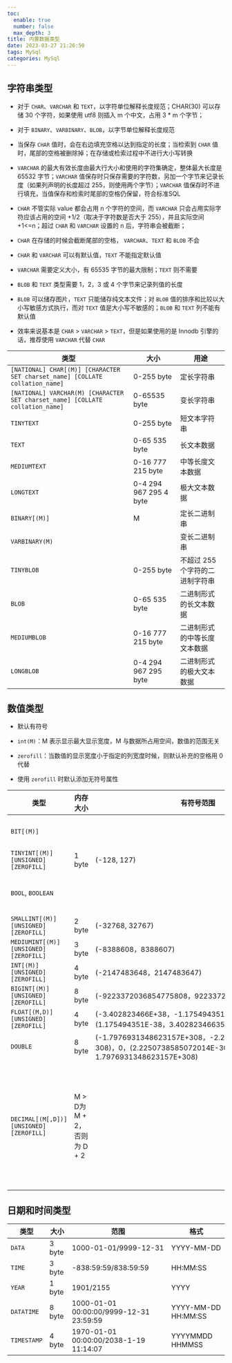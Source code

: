 ```yaml
---
toc:
  enable: true
  number: false
  max_depth: 3
title: 内置数据类型
date: 2023-03-27 21:26:50
tags: MySql
categories: MySql
---
```


## 字符串类型

- 对于 `CHAR`、`VARCHAR` 和 `TEXT`，以字符单位解释长度规范；CHAR(30) 可以存储 30 个字符，如果使用 utf8 则插入 m 个中文，占用 3 * m 个字节；

- 对于 `BINARY`、`VARBINARY`、`BLOB`，以字节单位解释长度规范

- 当保存 `CHAR` 值时，会在右边填充空格以达到指定的长度；当检索到 `CHAR` 值时，尾部的空格被删除掉；在存储或检索过程中不进行大小写转换

- `VARCHAR` 的最大有效长度由最大行大小和使用的字符集确定，整体最大长度是 65532 字节；`VARCHAR` 值保存时只保存需要的字符数，另加一个字节来记录长度（如果列声明的长度超过 255，则使用两个字节）；`VARCHAR` 值保存时不进行填充，当值保存和检索时尾部的空格仍保留，符合标准SQL

- `CHAR` 不管实际 value 都会占用 n 个字符的空间，而 `VARCHAR` 只会占用实际字符应该占用的空间 +1/2（取决于字符数是否大于 255），并且实际空间 +1<=n；超过 `CHAR` 和 `VARCHAR` 设置的 n 后，字符串会被截断；

- `CHAR` 在存储的时候会截断尾部的空格， `VARCHAR`、`TEXT` 和 `BLOB` 不会

- `CHAR` 和 `VARCHAR` 可以有默认值，`TEXT` 不能指定默认值

- `VARCHAR` 需要定义大小，有 65535 字节的最大限制；`TEXT` 则不需要

- `BLOB` 和 `TEXT` 类型需要 1，2，3 或 4 个字节来记录列值的长度

- `BLOB` 可以储存图片，`TEXT` 只能储存纯文本文件；对 `BLOB` 值的排序和比较以大小写敏感方式执行，而对 `TEXT` 值是大小写不敏感的；`BLOB` 和 `TEXT` 列不能有默认值

- 效率来说基本是 `CHAR` > `VARCHAR` > `TEXT`，但是如果使用的是 Innodb 引擎的话，推荐使用 `VARCHAR` 代替 `CHAR`

|类型|大小|用途
|-|-|-|
`[NATIONAL] CHAR[(M)] [CHARACTER SET charset_name] [COLLATE collation_name]`|0-255 byte|定长字符串|
`[NATIONAL] VARCHAR(M) [CHARACTER SET charset_name] [COLLATE collation_name]`|0-65535 byte|变长字符串|
`TINYTEXT`|0-255 byte|短文本字符串|
`TEXT`|0-65 535 byte|长文本数据|
`MEDIUMTEXT`|0-16 777 215 byte|中等长度文本数据|
`LONGTEXT`|0-4 294 967 295 4 byte|极大文本数据|
`BINARY[(M)]`|M|定长二进制串
`VARBINARY(M)`||变长二进制串
`TINYBLOB`|0-255 byte|不超过 255 个字符的二进制字符串|
`BLOB`|0-65 535 byte|二进制形式的长文本数据|
`MEDIUMBLOB`|0-16 777 215 byte|二进制形式的中等长度文本数据|
`LONGBLOB`|0-4 294 967 295  byte|二进制形式的极大文本数据|

## 数值类型

- 默认有符号

- `int(M)`：M 表示显示最大显示宽度，M 与数据所占用空间，数值的范围无关

- `zerofill`：当数值的显示宽度小于指定的列宽度时候，则默认补充的空格用 0 代替

- 使用 `zerofill` 时默认添加无符号属性

|类型|内存大小|有符号范围|无符号范围|备注
|-|-|-|-|-|
`BIT[(M)]`||||M 表示占用的位数，支持 1 到 64，1 是默认值
`TINYINT[(M)] [UNSIGNED] [ZEROFILL]`|1 byte|(-128, 127)|(0, 256)|
`BOOL`, `BOOLEAN`||||实际是 TINYINT(1)，0 为 false，非 0 为 true|
`SMALLINT[(M)] [UNSIGNED] [ZEROFILL]`|2 byte|(-32768, 32767)|(0, 65535)
`MEDIUMINT[(M)] [UNSIGNED] [ZEROFILL]`|3 byte|(-8388608，8388607)|(0，16777215)
`INT[(M)] [UNSIGNED] [ZEROFILL]`|4 byte|(-2147483648，2147483647)|(0，4294967295)
`BIGINT[(M)] [UNSIGNED] [ZEROFILL]`|8 byte|(-9223372036854775808，9223372036854775807)|(0，18446744073709551615)
`FLOAT[(M,D)] [UNSIGNED] [ZEROFILL]`|4 byte|	(-3.402823466E+38，-1.175494351E-38)，0，(1.175494351E-38，3.402823466351E+38)|0，(1.175494351E-38，3.402823466E+38)
`DOUBLE`|8 byte|	(-1.7976931348623157E+308，-2.2250738585072014E-308)，0，(2.2250738585072014E-308，1.7976931348623157E+308)|0，(2.2250738585072014E-308，1.7976931348623157E+308)
`DECIMAL[(M[,D])] [UNSIGNED] [ZEROFILL]`|M > D为 M + 2，否则为 D + 2|||对 DECIMAL(M,D)，M 表示小数点左边和右边可以存储的十进制数字的最大个数，D 表示小数点右边可以存储的十进制数字的最大个数，M 最大支持 65，默认 10，D 最大支持 30，默认 0

## 日期和时间类型

|类型|大小|范围|格式|
|-|-|-|-|
`DATA`|3 byte|1000-01-01/9999-12-31|YYYY-MM-DD|
`TIME`|3 byte|-838:59:59/838:59:59|HH:MM:SS|
`YEAR`|1 byte|1901/2155|YYYY|
`DATATIME`|8 byte|1000-01-01 00:00:00/9999-12-31 23:59:59|YYYY-MM-DD HH:MM:SS|
`TIMESTAMP`|4 byte|1970-01-01 00:00:00/2038-1-19 11:14:07|YYYYMMDD HHMMSS|
